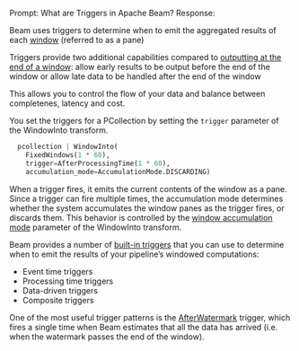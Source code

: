 Prompt:
What are Triggers in Apache Beam?
Response:

Beam uses triggers to determine when to emit the aggregated results of each [window](https://beam.apache.org/documentation/programming-guide/#windowing) (referred to as a pane)

Triggers provide two additional capabilities compared to [outputting at the end of a window](https://beam.apache.org/documentation/programming-guide/#default-trigger): allow early results to be output before the end of the window or allow late data to be handled after the end of the window

This allows you to control the flow of your data and balance between completenes, latency and cost.

You set the triggers for a PCollection by setting the `trigger` parameter of the WindowInto transform.

```python
  pcollection | WindowInto(
    FixedWindows(1 * 60),
    trigger=AfterProcessingTime(1 * 60),
    accumulation_mode=AccumulationMode.DISCARDING)
```

When a trigger fires, it emits the current contents of the window as a pane. Since a trigger can fire multiple times, the accumulation mode determines whether the system accumulates the window panes as the trigger fires, or discards them. This behavior is controlled by the [window accumulation mode](https://beam.apache.org/documentation/programming-guide/#window-accumulation-modes) parameter of the WindowInto transform.


Beam provides a number of [built-in triggers](https://beam.apache.org/documentation/programming-guide/#triggers) that you can use to determine when to emit the results of your pipeline’s windowed computations:
- Event time triggers
- Processing time triggers
- Data-driven triggers
- Composite triggers

One of the most useful trigger patterns is the [AfterWatermark](https://beam.apache.org/documentation/programming-guide/#composite-afterwatermark) trigger, which fires a single time when Beam estimates that all the data has arrived (i.e. when the watermark passes the end of the window).

